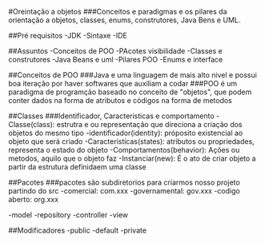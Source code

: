 #Oreintação a objetos
###Conceitos e paradigmas e os pilares da orientação a objetos,  classes, enums, construtores, Java Bens e UML.

##Pré requisitos
-JDK
-Sintaxe
-IDE

##Assuntos
-Conceitos de POO
-PAcotes visibilidade
-Classes e construtores
-Java Beans e uml
-Pilares POO
-Enums e interface

##Conceitos de POO
###Java e uma linguagem de mais alto nivel e possui boa iteração por haver softwares que auxiliam a codar
###POO é um paradigma de programção baseado no conceito de "objetos", que podem conter dados na forma de atributos
e códigos na forma de metodos


##Classes
###Identificador, Caracteristicas e comportamento
-Classe(class): estrutra e ou representação que direciona a criação dos objetos do mesmo tipo
-identificador(identity): próposito existencial ao objeto que será criado
-Caracteristicas(states): atributos ou propriedades, representa o estado do objeto
-Comportamentos(behavior): Ações ou metodos, aquilo que o objeto faz
-Instanciar(new): É o ato de criar objeto a partir da estrutura definidaem uma classe


##Pacotes
###pacotes são subdiretorios para criarmos nosso projeto partindo do src
-comercial: com.xxx
-governamental: gov.xxx
-codigo aberto: org.xxx

-model
-repository
-controller
-view

##Modificadores
-public
-default
-private
